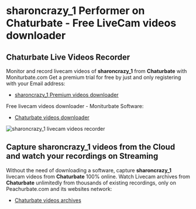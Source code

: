 # sharoncrazy_1 Performer on Chaturbate - Free LiveCam videos downloader

## Chaturbate Live Videos Recorder

Monitor and record livecam videos of **sharoncrazy_1** from **Chaturbate** with Moniturbate.com
Get a premium trial for free by just and only registering with your Email address:
* [sharoncrazy_1 Premium videos downloader](https://moniturbate.com/request-demo-licence-key.html)

Free livecam videos downloader - Moniturbate Software:
* [Chaturbate videos downloader](https://moniturbate.com/moniturbate-download-software.html)

![sharoncrazy_1 livecam videos recorder](https://peachurnet.com/templates/moniturbate-software.png)


## Capture sharoncrazy_1 videos from the Cloud and watch your recordings on Streaming

Without the need of downloading a software, capture **sharoncrazy_1** livecam videos from **Chaturbate** 100% online.
Watch Livecam archives from **Chaturbate** unlimitedly from thousands of existing recordings, only on Peachurbate.com and its websites network:
* [Chaturbate videos archives](https://peachurnet.com/)